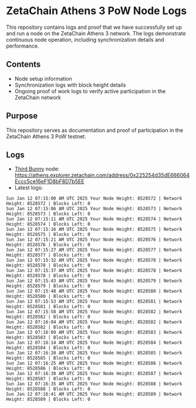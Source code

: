 # ZetaChain Athens 3 PoW Node Logs
This repository contains logs and proof that we have successfully set up and run a node on the ZetaChain Athens 3 network. The logs demonstrate continuous node operation, including synchronization details and performance.

## Contents
- Node setup information
- Synchronization logs with block height details
- Ongoing proof of work logs to verify active participation in the ZetaChain network

## Purpose
This repository serves as documentation and proof of participation in the ZetaChain Athens 3 PoW testnet.

## Logs

- [Third Bunny](https://thirdbunny.xyz/) node: https://athens.explorer.zetachain.com/address/0x225254d35dE666064Eccc5ce16eF1D8bF8D7b5EE
- Latest logs:
```
Sun Jan 12 07:15:00 AM UTC 2025 Your Node Height: 8528572 | Network Height: 8528572 | Blocks Left: 0
Sun Jan 12 07:15:06 AM UTC 2025 Your Node Height: 8528573 | Network Height: 8528573 | Blocks Left: 0
Sun Jan 12 07:15:11 AM UTC 2025 Your Node Height: 8528574 | Network Height: 8528574 | Blocks Left: 0
Sun Jan 12 07:15:16 AM UTC 2025 Your Node Height: 8528575 | Network Height: 8528575 | Blocks Left: 0
Sun Jan 12 07:15:21 AM UTC 2025 Your Node Height: 8528576 | Network Height: 8528576 | Blocks Left: 0
Sun Jan 12 07:15:27 AM UTC 2025 Your Node Height: 8528577 | Network Height: 8528577 | Blocks Left: 0
Sun Jan 12 07:15:32 AM UTC 2025 Your Node Height: 8528578 | Network Height: 8528578 | Blocks Left: 0
Sun Jan 12 07:15:37 AM UTC 2025 Your Node Height: 8528578 | Network Height: 8528578 | Blocks Left: 0
Sun Jan 12 07:15:43 AM UTC 2025 Your Node Height: 8528579 | Network Height: 8528579 | Blocks Left: 0
Sun Jan 12 07:15:48 AM UTC 2025 Your Node Height: 8528580 | Network Height: 8528580 | Blocks Left: 0
Sun Jan 12 07:15:53 AM UTC 2025 Your Node Height: 8528581 | Network Height: 8528581 | Blocks Left: 0
Sun Jan 12 07:15:58 AM UTC 2025 Your Node Height: 8528582 | Network Height: 8528582 | Blocks Left: 0
Sun Jan 12 07:16:04 AM UTC 2025 Your Node Height: 8528582 | Network Height: 8528582 | Blocks Left: 0
Sun Jan 12 07:16:09 AM UTC 2025 Your Node Height: 8528583 | Network Height: 8528583 | Blocks Left: 0
Sun Jan 12 07:16:14 AM UTC 2025 Your Node Height: 8528584 | Network Height: 8528584 | Blocks Left: 0
Sun Jan 12 07:16:20 AM UTC 2025 Your Node Height: 8528585 | Network Height: 8528585 | Blocks Left: 0
Sun Jan 12 07:16:25 AM UTC 2025 Your Node Height: 8528586 | Network Height: 8528586 | Blocks Left: 0
Sun Jan 12 07:16:30 AM UTC 2025 Your Node Height: 8528587 | Network Height: 8528587 | Blocks Left: 0
Sun Jan 12 07:16:35 AM UTC 2025 Your Node Height: 8528588 | Network Height: 8528588 | Blocks Left: 0
Sun Jan 12 07:16:41 AM UTC 2025 Your Node Height: 8528589 | Network Height: 8528589 | Blocks Left: 0
```
